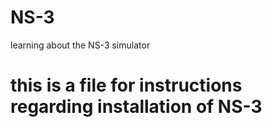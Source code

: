 # NS-3
learning about the NS-3 simulator
# this is a file for instructions regarding installation of NS-3

